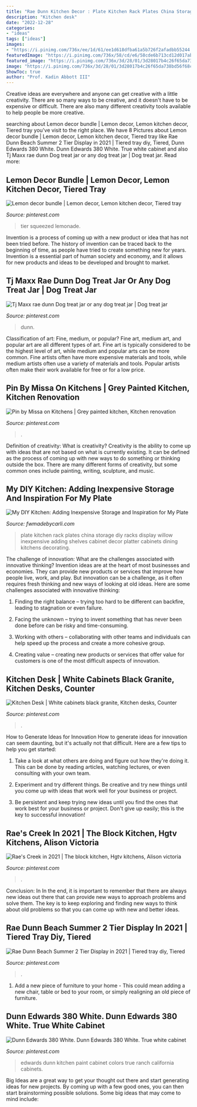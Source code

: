 ```yaml
---
title: "Rae Dunn Kitchen Decor : Plate Kitchen Rack Plates China Storage Diy Racks Display Willow Inexpensive Adding Shelves Cabinet Decor Platter Cabinets Dining Kitchens Decorating"
description: "Kitchen desk"
date: "2022-12-28"
categories:
- "ideas"
tags: ["ideas"]
images:
- "https://i.pinimg.com/736x/ee/1d/61/ee1d618dfba61a5b726f2afadbb55244.jpg"
featuredImage: "https://i.pinimg.com/736x/58/cd/e6/58cde6b713cd12d017ab64238386dc7e--cabinet-paint-colors-ranch-style-homes.jpg"
featured_image: "https://i.pinimg.com/736x/3d/28/01/3d28017b4c26f65da738bd56f68cb119.jpg"
image: "https://i.pinimg.com/736x/3d/28/01/3d28017b4c26f65da738bd56f68cb119.jpg"
ShowToc: true
author: "Prof. Kadin Abbott III"
---
```



Creative ideas are everywhere and anyone can get creative with a little creativity. There are so many ways to be creative, and it doesn't have to be expensive or difficult. There are also many different creativity tools available to help people be more creative.

	

		
searching about Lemon decor bundle | Lemon decor, Lemon kitchen decor, Tiered tray you've visit to the right place. We have 8 Pictures about Lemon decor bundle | Lemon decor, Lemon kitchen decor, Tiered tray like Rae Dunn Beach Summer 2 Tier Display in 2021 | Tiered tray diy, Tiered, Dunn Edwards 380 White. Dunn Edwards 380 White. True white cabinet and also Tj Maxx rae dunn Dog treat jar or any dog treat jar | Dog treat jar. Read more:
		
    
## Lemon Decor Bundle | Lemon Decor, Lemon Kitchen Decor, Tiered Tray

<img loading=lazy src="https://i.pinimg.com/736x/ee/1d/61/ee1d618dfba61a5b726f2afadbb55244.jpg" onerror="this.onerror=null;this.src='https://tse4.mm.bing.net/th?id=OIP.Mb8mBtiX78nEcztY0UlgvAHaJ4&amp;pid=15.1';" alt="Lemon decor bundle | Lemon decor, Lemon kitchen decor, Tiered tray">

_Source: pinterest.com_

>tier squeezed lemonade. 

	

Invention is a process of coming up with a new product or idea that has not been tried before. The history of invention can be traced back to the beginning of time, as people have tried to create something new for years. Invention is a essential part of human society and economy, and it allows for new products and ideas to be developed and brought to market.

    
## Tj Maxx Rae Dunn Dog Treat Jar Or Any Dog Treat Jar | Dog Treat Jar

<img loading=lazy src="https://i.pinimg.com/originals/29/71/83/297183f28a4c24bccd3e42880266dbb7.jpg" onerror="this.onerror=null;this.src='https://tse4.mm.bing.net/th?id=OIP.UuzXpmGiynQ7u1-sj5We5wHaJ4&amp;pid=15.1';" alt="Tj Maxx rae dunn Dog treat jar or any dog treat jar | Dog treat jar">

_Source: pinterest.com_

>dunn. 

	

Classification of art: Fine, medium, or popular?
Fine art, medium art, and popular art are all different types of art. Fine art is typically considered to be the highest level of art, while medium and popular arts can be more common. Fine artists often have more expensive materials and tools, while medium artists often use a variety of materials and tools. Popular artists often make their work available for free or for a low price.

    
## Pin By Missa On Kitchens | Grey Painted Kitchen, Kitchen Renovation

<img loading=lazy src="https://i.pinimg.com/736x/eb/29/ac/eb29ac95867703d4407efdd328c7b355.jpg" onerror="this.onerror=null;this.src='https://tse2.mm.bing.net/th?id=OIP.TNNmcVIaS8pzFWPWXUYdAgHaKo&amp;pid=15.1';" alt="Pin by Missa on Kitchens | Grey painted kitchen, Kitchen renovation">

_Source: pinterest.com_

>. 

	

Definition of creativity: What is creativity?
Creativity is the ability to come up with ideas that are not based on what is currently existing. It can be defined as the process of coming up with new ways to do something or thinking outside the box. There are many different forms of creativity, but some common ones include painting, writing, sculpture, and music.

    
## My DIY Kitchen: Adding Inexpensive Storage And Inspiration For My Plate

<img loading=lazy src="https://s-media-cache-ak0.pinimg.com/564x/4d/f6/ed/4df6edd4bd742a69ca5af49be6f6ff5a.jpg" onerror="this.onerror=null;this.src='https://tse3.mm.bing.net/th?id=OIP.v5Tm1MYjRpcNaX3NR24JZAHaLJ&amp;pid=15.1';" alt="My DIY Kitchen: Adding Inexpensive Storage and Inspiration for My Plate">

_Source: fwmadebycarli.com_

>plate kitchen rack plates china storage diy racks display willow inexpensive adding shelves cabinet decor platter cabinets dining kitchens decorating. 

	

The challenge of innovation: What are the challenges associated with innovative thinking?
Invention ideas are at the heart of most businesses and economies. They can provide new products or services that improve how people live, work, and play. But innovation can be a challenge, as it often requires fresh thinking and new ways of looking at old ideas. Here are some challenges associated with innovative thinking:
1) Finding the right balance – trying too hard to be different can backfire, leading to stagnation or even failure.

2) Facing the unknown – trying to invent something that has never been done before can be risky and time-consuming.

3) Working with others – collaborating with other teams and individuals can help speed up the process and create a more cohesive group.

4) Creating value – creating new products or services that offer value for customers is one of the most difficult aspects of innovation.

    
## Kitchen Desk | White Cabinets Black Granite, Kitchen Desks, Counter

<img loading=lazy src="https://i.pinimg.com/736x/ed/2c/a8/ed2ca8e96503c837101d26abc37efd67.jpg" onerror="this.onerror=null;this.src='https://tse1.mm.bing.net/th?id=OIP.eSFhQ6ZUH9_T7CousckgUQHaJ3&amp;pid=15.1';" alt="Kitchen Desk | White cabinets black granite, Kitchen desks, Counter">

_Source: pinterest.com_

>. 

	

How to Generate Ideas for Innovation
How to generate ideas for innovation can seem daunting, but it's actually not that difficult. Here are a few tips to help you get started:
1. Take a look at what others are doing and figure out how they're doing it. This can be done by reading articles, watching lectures, or even consulting with your own team.

2. Experiment and try different things. Be creative and try new things until you come up with ideas that work well for your business or project.

3. Be persistent and keep trying new ideas until you find the ones that work best for your business or project. Don't give up easily; this is the key to successful innovation!

    
## Rae&#039;s Creek In 2021 | The Block Kitchen, Hgtv Kitchens, Alison Victoria

<img loading=lazy src="https://i.pinimg.com/736x/01/4d/e6/014de6ca10eb4dc2b9db92ad96b76830.jpg" onerror="this.onerror=null;this.src='https://tse3.mm.bing.net/th?id=OIP.QUexdhr6te74kESwQKvtXAHaE8&amp;pid=15.1';" alt="Rae&#039;s Creek in 2021 | The block kitchen, Hgtv kitchens, Alison victoria">

_Source: pinterest.com_

>. 

	

Conclusion: In
In the end, it is important to remember that there are always new ideas out there that can provide new ways to approach problems and solve them. The key is to keep exploring and finding new ways to think about old problems so that you can come up with new and better ideas.

    
## Rae Dunn Beach Summer 2 Tier Display In 2021 | Tiered Tray Diy, Tiered

<img loading=lazy src="https://i.pinimg.com/736x/3d/28/01/3d28017b4c26f65da738bd56f68cb119.jpg" onerror="this.onerror=null;this.src='https://tse4.mm.bing.net/th?id=OIP.7FLa3jbc_Pf4FVYOC9PgQAHaJp&amp;pid=15.1';" alt="Rae Dunn Beach Summer 2 Tier Display in 2021 | Tiered tray diy, Tiered">

_Source: pinterest.com_

>. 

	

1. Add a new piece of furniture to your home - This could mean adding a new chair, table or bed to your room, or simply realigning an old piece of furniture.

    
## Dunn Edwards 380 White. Dunn Edwards 380 White. True White Cabinet

<img loading=lazy src="https://i.pinimg.com/736x/58/cd/e6/58cde6b713cd12d017ab64238386dc7e--cabinet-paint-colors-ranch-style-homes.jpg" onerror="this.onerror=null;this.src='https://tse3.mm.bing.net/th?id=OIP.7gkjvFotfeYKoGOeex7AtAHaGX&amp;pid=15.1';" alt="Dunn Edwards 380 White. Dunn Edwards 380 White. True white cabinet">

_Source: pinterest.com_

>edwards dunn kitchen paint cabinet colors true ranch california cabinets. 

	

Big Ideas are a great way to get your thought out there and start generating ideas for new projects. By coming up with a few good ones, you can then start brainstorming possible solutions. Some big ideas that may come to mind include: 

